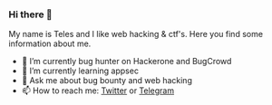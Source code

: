 ### Hi there 👋
My name is Teles and I like web hacking & ctf's. Here you find some information about me.
- 🔭 I’m currently bug hunter on Hackerone and BugCrowd
- 🌱 I’m currently learning appsec 
- 💬 Ask me about bug bounty and web hacking
- 📫 How to reach me: [Twitter](https://twitter.com/0xTeles) or [Telegram](https://t.me/t3l3s)

